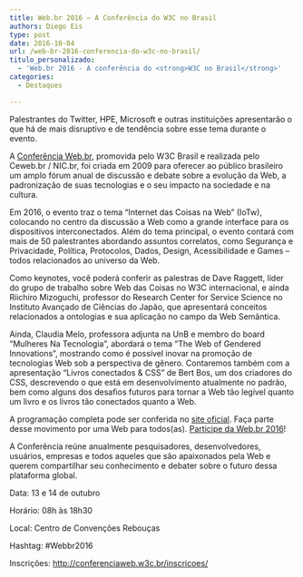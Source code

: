 ```yaml
---
title: Web.br 2016 – A Conferência do W3C no Brasil
authors: Diego Eis
type: post
date: 2016-10-04
url: /web-br-2016-conferencia-do-w3c-no-brasil/
titulo_personalizado:
  - 'Web.br 2016 - A conferência do <strong>W3C no Brasil</strong>'
categories:
  - Destaques

---
```

Palestrantes do Twitter, HPE, Microsoft e outras instituições apresentarão o que há de mais disruptivo e de tendência sobre esse tema durante o evento.

A [Conferência Web.br][1], promovida pelo W3C Brasil e realizada pelo Ceweb.br / NIC.br, foi criada em 2009 para oferecer ao público brasileiro um amplo fórum anual de discussão e debate sobre a evolução da Web, a padronização de suas tecnologias e o seu impacto na sociedade e na cultura.

Em 2016, o evento traz o tema &#8220;Internet das Coisas na Web&#8221; (IoTw), colocando no centro da discussão a Web como a grande interface para os dispositivos interconectados. Além do tema principal, o evento contará com mais de 50 palestrantes abordando assuntos correlatos, como Segurança e Privacidade, Política, Protocolos, Dados, Design, Acessibilidade e Games – todos relacionados ao universo da Web.

Como keynotes, você poderá conferir as palestras de Dave Raggett, líder do grupo de trabalho sobre Web das Coisas no W3C internacional, e ainda Riichiro Mizoguchi, professor do Research Center for Service Science no Instituto Avançado de Ciências do Japão, que apresentará conceitos relacionados a ontologias e sua aplicação no campo da Web Semântica.

Ainda, Claudia Melo, professora adjunta na UnB e membro do board “Mulheres Na Tecnologia”, abordará o tema “The Web of Gendered Innovations”, mostrando como é possível inovar na promoção de tecnologias Web sob a perspectiva de gênero. Contaremos também com a apresentação “Livros conectados & CSS” de Bert Bos, um dos criadores do CSS, descrevendo o que está em desenvolvimento atualmente no padrão, bem como alguns dos desafios futuros para tornar a Web tão legível quanto um livro e os livros tão conectados quanto a Web.

A programação completa pode ser conferida no [site oficial][2]. Faça parte desse movimento por uma Web para todos(as). [Participe da Web.br 2016][1]!

A Conferência reúne anualmente pesquisadores, desenvolvedores, usuários, empresas e todos aqueles que são apaixonados pela Web e querem compartilhar seu conhecimento e debater sobre o futuro dessa plataforma global.

Data: 13 e 14 de outubro
  
Horário: 08h às 18h30
  
Local: Centro de Convenções Rebouças
  
Hashtag: #Webbr2016

Inscrições: <http://conferenciaweb.w3c.br/inscricoes/>

 [1]: http://conferenciaweb.w3c.br/inscricoes/
 [2]: http://conferenciaweb.w3c.br